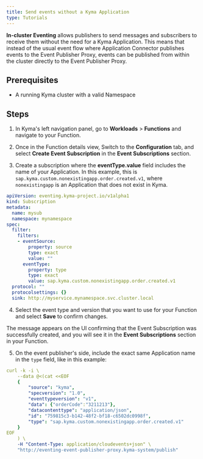 ```yaml
---
title: Send events without a Kyma Application
type: Tutorials
---
```


**In-cluster Eventing** allows publishers to send messages and subscribers to receive them without the need for a Kyma Application. This means that instead of the usual event flow where Application Connector publishes events to the Event Publisher Proxy, events can be published from within the cluster directly to the Event Publisher Proxy.


## Prerequisites

- A running Kyma cluster with a valid Namespace

## Steps

1. In Kyma's left navigation panel, go to **Workloads** > **Functions** and navigate to your Function.

2. Once in the Function details view, Switch to the **Configuration** tab, and select **Create Event Subscription** in the **Event Subscriptions** section.

3. Create a subscription where the **eventType.value** field includes the name of your Application. In this example, this is `sap.kyma.custom.nonexistingapp.order.created.v1`, where `nonexistingapp` is an Application that does not exist in Kyma.

```yaml
apiVersion: eventing.kyma-project.io/v1alpha1
kind: Subscription
metadata:
  name: mysub
  namespace: mynamespace
spec:
  filter:
    filters:
    - eventSource:
        property: source
        type: exact
        value: ""
      eventType:
        property: type
        type: exact
        value: sap.kyma.custom.nonexistingapp.order.created.v1
  protocol: ""
  protocolsettings: {}
  sink: http://myservice.mynamespace.svc.cluster.local

```


4. Select the event type and version that you want to use for your Function and select **Save** to confirm changes.

The message appears on the UI confirming that the Event Subscription was successfully created, and you will see it in the **Event Subscriptions** section in your Function.


5. On the event publisher's side, include the exact same Application name in the `type` field, like in this example:

```yaml
curl -k -i \
    --data @<(cat <<EOF
    {
        "source": "kyma",
        "specversion": "1.0",
        "eventtypeversion": "v1",
        "data": {"orderCode":"3211213"},
        "datacontenttype": "application/json",
        "id": "759815c3-b142-48f2-bf18-c6502dc0998f",
        "type": "sap.kyma.custom.nonexistingapp.order.created.v1"
    }
EOF
    ) \
    -H "Content-Type: application/cloudevents+json" \
    "http://eventing-event-publisher-proxy.kyma-system/publish"
```
